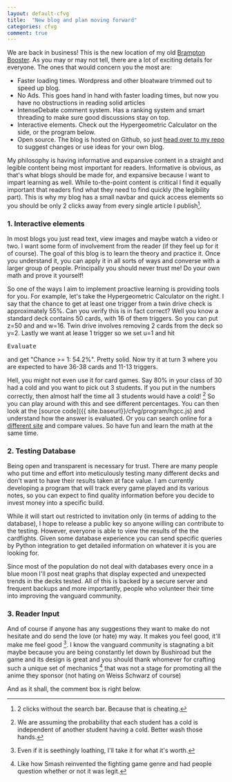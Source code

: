 ```yaml
---
layout: default-cfvg
title:  "New blog and plan moving forward"
categories: cfvg
comment: true
---
```


We are back in business! This is the new location of my old [Brampton Booster](http://bramptonbooster.wordpress.com/). As you may or may not tell, there are a lot of exciting details for everyone. The ones that would concern you the most are:

- Faster loading times. Wordpress and other bloatware trimmed out to speed up blog. 
- No Ads. This goes hand in hand with faster loading times, but now you have no obstructions in reading solid articles
- IntenseDebate comment system. Has a ranking system and smart threading to make sure good discussions stay on top.
- Interactive elements. Check out the Hypergeometric Calculator on the side, or the program below.
- Open source. The blog is hosted on Github, so just [head over to my repo](http://github.com/nanosmasher/nanosmasher.github.io) to suggest changes or use ideas for your own blog.

My philosophy is having informative and expansive content in a straight and legible content being most important for readers. Informative is obvious, as that's what blogs should be made for, and expansive because I want to impart learning as well. While to-the-point content is critical I find it equally important that readers find what they need to find quickly (the legibility part). This is why my blog has a small navbar and quick access elements so you should be only 2 clicks away from every single article I publish[^1].

<!-- more -->

[^1]: 2 clicks without the search bar. Because that is cheating.

###  1. Interactive elements

In most blogs you just read text, view images and maybe watch a video or two. I want some form of involvement from the reader (if they feel up for it of course). The goal of this blog is to learn the theory and practice it. Once you understand it, you can apply it in all sorts of ways and converse with a larger group of people. Principally you should never trust me! Do your own math and prove it yourself!

So one of the ways I aim to implement proactive learning is providing tools for you. For example, let's take the Hypergeometric Calculator on the right. I say that the chance to get at least one trigger from a twin drive check is approximately 55%. Can you verify this is in fact correct? Well you know a standard deck contains 50 cards, with 16 of them triggers. So you can put z=50 and and w=16. Twin drive involves removing 2 cards from the deck so y=2. Lastly we want at lease 1 trigger so we set u=1 and hit <pre>Evaluate</pre> and get "Chance >= 1: 54.2%". Pretty solid. Now try it at turn 3 where you are expected to have 36-38 cards and 11-13 triggers.

Hell, you might not even use it for card games. Say 80% in your class of 30 had a cold and you want to pick out 3 students. If you put in the numbers correctly, then almost half the time all 3 students would have a cold! [^2] So you can play around with this and see different percentages. You can then look at the [source code]({{ site.baseurl}}/cfvg/program/hgcc.js) and understand how the answer is evaluated. Or you can search online for a [different site](http://stattrek.com/online-calculator/hypergeometric.aspx) and compare values. So have fun and learn the math at the same time.

[^2]: We are assuming the probability that each student has a cold is independent of another student having a cold. Better wash those hands.

###  2. Testing Database

Being open and transparent is necessary for trust. There are many people who put time and effort into meticulously testing many different decks and don't want to have their results taken at face value. I am currently developing a program that will track every game played and its various notes, so you can expect to find quality information before you decide to invest money into a specific build.

While it will start out restricted to invitation only (in terms of adding to the database), I hope to release a public key so anyone willing can contribute to the testing. However, everyone is able to view the results of the the cardfights. Given some database experience you can send specific queries by Python integration to get detailed information on whatever it is you are looking for.

Since most of the population do not deal with databases every once in a blue moon I'll post neat graphs that display expected and unexpected trends in the decks tested. All of this is backed by a secure server and frequent backups and more importantly, people who volunteer their time into improving the vanguard community. 

###  3. Reader Input

And of course if anyone has any suggestions they want to make do not hesitate and do send the love (or hate) my way. It makes you feel good, it'll make me feel good [^3]. I know the vanguard community is stagnating a bit maybe because you are being constantly let down by Bushiroad but the game and its design is great and you should thank whomever for crafting such a unique set of mechanics [^4] that was not a stage for promoting all the anime they sponsor (not hating on Weiss Schwarz of course)

And as it shall, the comment box is right below.<i class="fa fa-stop"></i>

[^3]: Even if it is seethingly loathing, I'll take it for what it's worth.
[^4]: Like how Smash reinvented the fighting game genre and had people question whether or not it was legit.